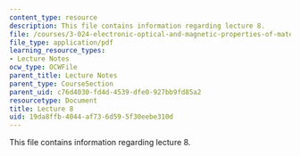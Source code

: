 ```yaml
---
content_type: resource
description: This file contains information regarding lecture 8.
file: /courses/3-024-electronic-optical-and-magnetic-properties-of-materials-spring-2013/19da8ffb4044af736d595f30eebe310d_MIT3_024S13_2012lec8.pdf
file_type: application/pdf
learning_resource_types:
- Lecture Notes
ocw_type: OCWFile
parent_title: Lecture Notes
parent_type: CourseSection
parent_uid: c76d4030-fd4d-4539-dfe0-927bb9fd85a2
resourcetype: Document
title: Lecture 8
uid: 19da8ffb-4044-af73-6d59-5f30eebe310d
---
```

This file contains information regarding lecture 8.

